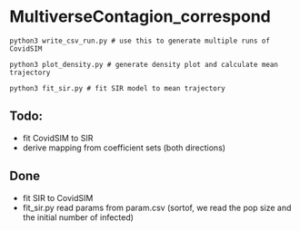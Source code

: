 # MultiverseContagion_correspond

```
python3 write_csv_run.py # use this to generate multiple runs of CovidSIM
```

```
python3 plot_density.py # generate density plot and calculate mean trajectory
```

```
python3 fit_sir.py # fit SIR model to mean trajectory
```

## Todo:

* fit CovidSIM to SIR
* derive mapping from coefficient sets (both directions)


## Done
* fit SIR to CovidSIM
* fit_sir.py read params from param.csv (sortof, we read the pop size and the initial number of infected)

